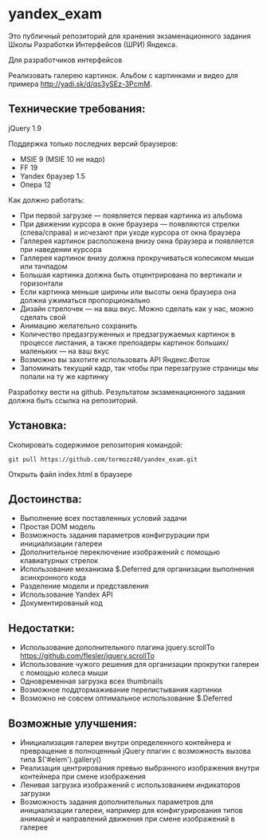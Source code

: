 yandex_exam
===========

Это публичный репозиторий для хранения экзаменационного задания Школы Разработки Интерфейсов (ШРИ) Яндекса.

Для разработчиков интерфейсов

Реализовать галерею картинок. Альбом с картинками и видео для примера http://yadi.sk/d/qs3ySEz-3PcmM.

## Технические требования:

jQuery 1.9

Поддержка только последних версий браузеров:

* MSIE 9 (MSIE 10 не надо)
* FF 19
* Yandex браузер 1.5
* Опера 12

Как должно работать:

* При первой загрузке — появляется первая картинка из альбома
* При движении курсора в окне браузера — появляются стрелки (слева/справа) и исчезают при уходе курсора от окна браузера
* Галлерея картинок расположена внизу окна браузера и появляется при наведении курсора
* Галлерея картинок внизу должна прокручиваться колесиком мыши или тачпадом
* Большая картинка должна быть отцентрирована по вертикали и горизонтали
* Если картинка меньше ширины или высоты окна браузера она должна ужиматься пропорционально
* Дизайн стрелочек — на ваш вкус. Можно сделать как у нас, можно сделать свой
* Анимацию желательно сохранить
* Количество предазгруженных и предзагружаемых картинок в процессе листания, а также прелоадеры картинок больших/маленьких — на ваш вкус
* Возможно вы захотите использовать API Яндекс.Фоток
* Запоминать текущий кадр, так чтобы при перезагрузке страницы мы попали на ту же картинку
 
Разработку вести на github. Результатом экзаменационного задания должна быть ссылка на репозиторий.

## Установка:

Скопировать содержимое репозитория командой:
```
git pull https://github.com/tormozz48/yandex_exam.git
```
Открыть файл index.html в браузере

## Достоинства:

* Выполнение всех поставленных условий задачи
* Простая DOM модель
* Возможность задания параметров конфигрурации при инициализации галереи
* Дополнительное переключение изображений с помощью клавиатурных стрелок
* Использование механизма $.Deferred для организации выполнения асинхронного кода
* Разделение модели и представления
* Использование Yandex API
* Документированый код

## Недостатки:

* Использование дополнительного плагина jquery.scrollTo https://github.com/flesler/jquery.scrollTo
* Использование чужого решения для организации прокрутки галереи с помощью колеса мыши
* Одновременная загрузка всех thumbnails
* Возможное поддтормаживание перелистывания картинки
* Возможно не совсем оптимальное использование $.Deferred

## Возможные улучшения:

* Инициализация галереи внутри определенного контейнера 
и превращение в полноценный jQuery плагин с возможность вызова типа $('#elem').gallery() 
* Реализация центрирования превью выбранного изображения внутри контейнера при смене изображения
* Ленивая загрузка изображений с использованием индикаторов загрузки
* Возможность задания дополнительных параметров для инициализации галереи, например для конфигурирования 
типов анимаций и направлений движения при смене изображений в галерее  
